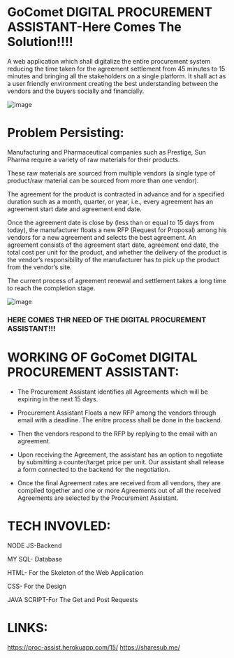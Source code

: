 # GoComet DIGITAL PROCUREMENT ASSISTANT-Here Comes The Solution!!!!

A web application which shall digitalize the entire procurement system reducing the time taken for the agreement settlement from 45 minutes to 15 minutes and bringing all the stakeholders on a single platform. It shall act as a user friendly environment creating the best understanding between the vendors and the buyers socially and financially.


![image](https://user-images.githubusercontent.com/77975418/111883628-83190000-89e2-11eb-8584-92c699dfc9e3.png)



# Problem Persisting:

Manufacturing and Pharmaceutical companies such as Prestige, Sun Pharma require a variety of raw materials for their products.

These raw materials are sourced from multiple vendors (a single type of product/raw material can be sourced from more than one vendor). 

The agreement for the product is contracted in advance and for a specified duration such as a month, quarter, or year, i.e., every agreement has an agreement start date and agreement end date. 

Once the agreement date is close by (less than or equal to 15 days from today), the manufacturer floats a new RFP (Request for Proposal) among his vendors for a new agreement and selects the best agreement. An agreement consists of the agreement start date, agreement end date, the total cost per unit for the product, and whether the delivery of the product is the vendor’s responsibility of the manufacturer has to pick up the product from the vendor’s site.


The current process of agreement renewal and settlement takes a long time to reach the completion stage.


![image](https://user-images.githubusercontent.com/77975418/111883647-a8a60980-89e2-11eb-8044-b1a692c02d45.png)


### HERE COMES THR NEED OF THE DIGITAL PROCUREMENT ASSISTANT!!!

# WORKING OF GoComet DIGITAL PROCUREMENT ASSISTANT:

* The Procurement Assistant identifies all Agreements which will be expiring in the next 15 days.

* Procurement Assistant Floats a new RFP among the vendors through email with a deadline. The enitre process shall be done in the backend.

* Then the vendors respond to the RFP by replying to the email with an agreement.

* Upon receiving the Agreement, the assistant has an option to negotiate by submitting a counter/target price per unit. Our assistant shall release a form connected to the backend for the negotiation.

* Once the final Agreement rates are received from all vendors, they are compiled together and one or more Agreements out of all the received Agreements are selected by the Procurement Assistant.


# TECH INVOVLED:

NODE JS-Backend

MY SQL- Database

HTML- For the Skeleton of the Web Application

CSS- For the Design

JAVA SCRIPT-For The Get and Post Requests


# LINKS:

https://proc-assist.herokuapp.com/15/
https://sharesub.me/
